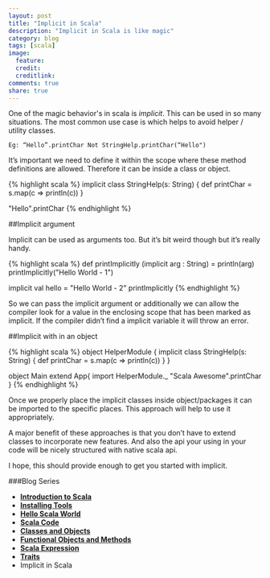 ```yaml
---
layout: post
title: "Implicit in Scala"
description: "Implicit in Scala is like magic"
category: blog
tags: [scala]
image:
  feature:
  credit:
  creditlink:
comments: true
share: true
---
```


One of the magic behavior's in scala is *implicit*. This can be used in so many situations. The most common use case is which helps to avoid helper / utility classes.

`Eg: “Hello”.printChar Not StringHelp.printChar(“Hello")`

It’s important we need to define it within the scope where these method definitions are allowed. Therefore it can be inside a class or object.

{% highlight scala %}
implicit class StringHelp(s: String) {
  def printChar = s.map(c => println(c))
}

"Hello".printChar
{% endhighlight %}

##Implicit argument

Implicit can be used as arguments too. But it’s bit weird though but it’s really handy.


{% highlight scala %}
def printImplicitly (implicit arg : String) = println(arg)
printImplicitly("Hello World - 1")

implicit val hello = "Hello World - 2"
printImplicitly
{% endhighlight %}

So we can pass the implicit argument or additionally we can allow the compiler   look for a value in the enclosing scope that has been marked as implicit. If the compiler didn’t find a implicit variable it will throw an error.

##Implicit with in an object 

{% highlight scala %}
object HelperModule {
  implicit class StringHelp(s: String) {
    def printChar = s.map(c => println(c))
  }
}

object Main extend App{
    import HelperModule._
    "Scala Awesome".printChar
}
{% endhighlight %}

Once we properly place the implicit classes inside object/packages it can be imported to the specific places. This approach will help to use it appropriately.

A major benefit of these approaches is that you don’t have to extend classes to incorporate new features. And also the api your using in your code will be nicely structured with native scala api. 

I hope, this should provide enough to get you started with implicit. 

###Blog Series
* [**Introduction to Scala**](/articles/introduction-to-scala/)
* [**Installing Tools**](/blog/installing-tools/)
* [**Hello Scala World**](/blog/hello-scala-world/)
* [**Scala Code**](/blog/scala-code/)
* [**Classes and Objects**](/blog/classes-and-objects/)
* [**Functional Objects and Methods**](/blog/functinal-objects-methods/)
* [**Scala Expression**](/blog/scala-expression/)
* [**Traits**](/blog/trait/)
* Implicit in Scala
